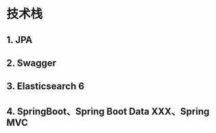 # 技术栈
## 1. JPA
## 2. Swagger
## 3. Elasticsearch 6
## 4. SpringBoot、Spring Boot Data XXX、Spring MVC
